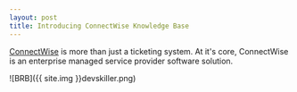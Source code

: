```yaml
---
layout: post
title: Introducing ConnectWise Knowledge Base
---
```


[ConnectWise](http://connectwise.com) is more than just a ticketing system. At it's core, ConnectWise is an enterprise managed service provider software solution.

![BRB]({{ site.img }}devskiller.png)
